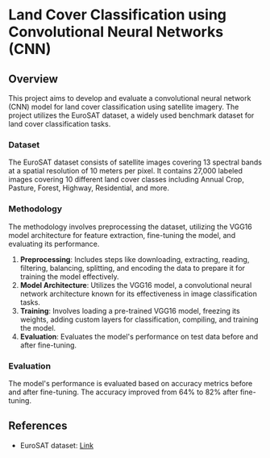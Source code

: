 # Land Cover Classification using Convolutional Neural Networks (CNN)

## Overview
This project aims to develop and evaluate a convolutional neural network (CNN) model for land cover classification using satellite imagery. The project utilizes the EuroSAT dataset, a widely used benchmark dataset for land cover classification tasks.

### Dataset
The EuroSAT dataset consists of satellite images covering 13 spectral bands at a spatial resolution of 10 meters per pixel. It contains 27,000 labeled images covering 10 different land cover classes including Annual Crop, Pasture, Forest, Highway, Residential, and more.

### Methodology
The methodology involves preprocessing the dataset, utilizing the VGG16 model architecture for feature extraction, fine-tuning the model, and evaluating its performance.

1. **Preprocessing**: Includes steps like downloading, extracting, reading, filtering, balancing, splitting, and encoding the data to prepare it for training the model effectively.
2. **Model Architecture**: Utilizes the VGG16 model, a convolutional neural network architecture known for its effectiveness in image classification tasks.
3. **Training**: Involves loading a pre-trained VGG16 model, freezing its weights, adding custom layers for classification, compiling, and training the model.
4. **Evaluation**: Evaluates the model's performance on test data before and after fine-tuning.

### Evaluation
The model's performance is evaluated based on accuracy metrics before and after fine-tuning. The accuracy improved from 64% to 82% after fine-tuning.

## References
- EuroSAT dataset: [Link](https://github.com/phelber/EuroSAT)

